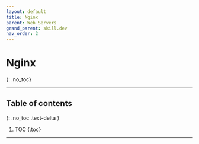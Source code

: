 ```yaml
---
layout: default
title: Nginx
parent: Web Servers
grand_parent: skill.dev
nav_order: 2
---
```


# Nginx
{: .no_toc}

---

## Table of contents
{: .no_toc .text-delta }

1. TOC
{:toc}

---
